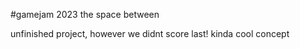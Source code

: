 #gamejam 2023 the space between

unfinished project, however we didnt score last! kinda cool concept